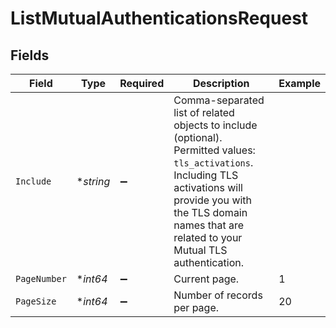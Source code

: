 # ListMutualAuthenticationsRequest


## Fields

| Field                                                                                                                                                                                                                         | Type                                                                                                                                                                                                                          | Required                                                                                                                                                                                                                      | Description                                                                                                                                                                                                                   | Example                                                                                                                                                                                                                       |
| ----------------------------------------------------------------------------------------------------------------------------------------------------------------------------------------------------------------------------- | ----------------------------------------------------------------------------------------------------------------------------------------------------------------------------------------------------------------------------- | ----------------------------------------------------------------------------------------------------------------------------------------------------------------------------------------------------------------------------- | ----------------------------------------------------------------------------------------------------------------------------------------------------------------------------------------------------------------------------- | ----------------------------------------------------------------------------------------------------------------------------------------------------------------------------------------------------------------------------- |
| `Include`                                                                                                                                                                                                                     | **string*                                                                                                                                                                                                                     | :heavy_minus_sign:                                                                                                                                                                                                            | Comma-separated list of related objects to include (optional). Permitted values: `tls_activations`. Including TLS activations will provide you with the TLS domain names that are related to your Mutual TLS authentication.<br/> |                                                                                                                                                                                                                               |
| `PageNumber`                                                                                                                                                                                                                  | **int64*                                                                                                                                                                                                                      | :heavy_minus_sign:                                                                                                                                                                                                            | Current page.                                                                                                                                                                                                                 | 1                                                                                                                                                                                                                             |
| `PageSize`                                                                                                                                                                                                                    | **int64*                                                                                                                                                                                                                      | :heavy_minus_sign:                                                                                                                                                                                                            | Number of records per page.                                                                                                                                                                                                   | 20                                                                                                                                                                                                                            |